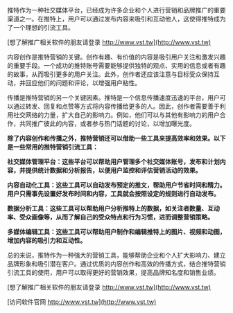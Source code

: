 推特作为一种社交媒体平台，已经成为许多企业和个人进行营销和品牌推广的重要渠道之一。在推特上，用户可以通过发布内容来吸引和互动他人，这使得推特成为了一个理想的引流工具。

[想了解推广相关软件的朋友请登录 http://www.vst.tw](http://www.vst.tw)

内容创作是推特营销的关键。创作有趣、有价值的内容是吸引用户关注和激发兴趣的重要手段。一个成功的推特账号需要能够提供独特的观点、实用的信息或者有趣的故事，从而吸引更多的用户关注。此外，创作者还应该注意与目标受众保持互动，并回应他们的问题和评论，以增强用户粘性。

传播是推特营销的另一个关键因素。推特是一个信息传播速度迅速的平台，用户可以通过转发、回复和点赞等方式将内容传播给更多的人。因此，创作者需要善于利用社交网络的力量，扩大自己的影响力。例如，他们可以与其他有影响力的用户合作，共同推广彼此的内容，或者参与热门话题的讨论，以增加曝光度。

**除了内容创作和传播之外，推特营销还可以借助一些工具来提高效率和效果。以下是一些常用的推特营销引流工具：**

**社交媒体管理平台：这些平台可以帮助用户管理多个社交媒体账号，发布和计划内容，并提供统计数据和分析报告，以便用户监控和评估营销活动的效果。**

**内容自动化工具：这些工具可以自动发布预定的推文，帮助用户节省时间和精力。用户只需事先设置好发布时间和内容，工具就会按照设定的规则进行自动发布。**

**数据分析工具：这些工具可以帮助用户分析推特上的数据，如关注者数量、互动率、受众画像等，从而了解自己的受众特点和行为习惯，进而调整营销策略。**

**多媒体编辑工具：这些工具可以帮助用户制作和编辑推特上的图片、视频和动图，增加内容的吸引力和互动性。**

总的来说，推特作为一种强大的营销工具，能够帮助企业和个人扩大影响力、建立品牌形象和吸引潜在客户。通过优质的内容创作和高效的传播方式，结合推特营销引流工具的使用，用户可以取得更好的营销效果，提高品牌知名度和销售业绩。

[想了解推广相关软件的朋友请登录 http://www.vst.tw](http://www.vst.tw)


[访问软件官网 http://www.vst.tw](http://www.vst.tw)
